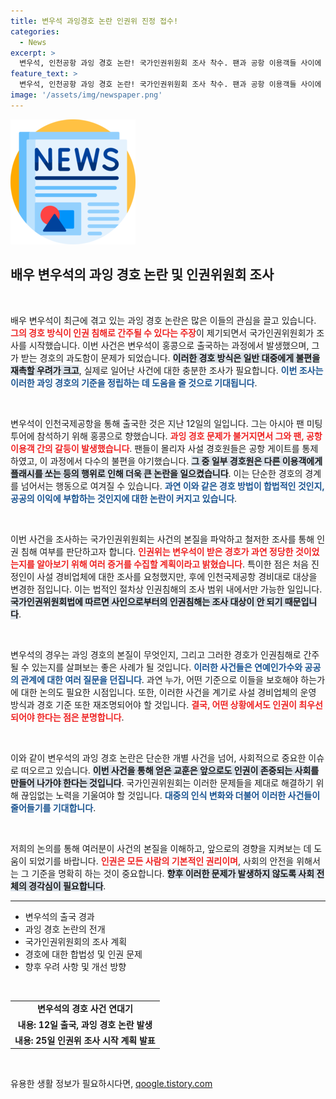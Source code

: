 ```yaml
---
title: 변우석 과잉경호 논란 인권위 진정 접수!
categories:
  - News
excerpt: >
  변우석, 인천공항 과잉 경호 논란! 국가인권위원회 조사 착수. 팬과 공항 이용객들 사이에 벌어진 충돌, 경비대는 어떤 역할을 했을까? 진정인의 질문에 답이 돌아올까?
feature_text: >
  변우석, 인천공항 과잉 경호 논란! 국가인권위원회 조사 착수. 팬과 공항 이용객들 사이에 벌어진 충돌, 경비대는 어떤 역할을 했을까? 진정인의 질문에 답이 돌아올까?
image: '/assets/img/newspaper.png'
---
```


<p><img src="/assets/img/newspaper.png" alt="kimp 속보" /></p>

<h2 data-ke-size="size26">배우 변우석의 과잉 경호 논란 및 인권위원회 조사</h2>

<p data-ke-size="size16">&nbsp;</p>

<p>배우 변우석이 최근에 겪고 있는 과잉 경호 논란은 많은 이들의 관심을 끌고 있습니다. <b><span style="color: #ee2323;">그의 경호 방식이 인권 침해로 간주될 수 있다는 주장</span></b>이 제기되면서 국가인권위원회가 조사를 시작했습니다. 이번 사건은 변우석이 홍콩으로 출국하는 과정에서 발생했으며, 그가 받는 경호의 과도함이 문제가 되었습니다. <b><span style="background-color: #21538527;">이러한 경호 방식은 일반 대중에게 불편을 재촉할 우려가 크고</span></b>, 실제로 일어난 사건에 대한 충분한 조사가 필요합니다. <b><span style="color: #1a5490;">이번 조사는 이러한 과잉 경호의 기준을 정립하는 데 도움을 줄 것으로 기대됩니다</span></b>.</p>

<p data-ke-size="size16">&nbsp;</p>

<p>변우석이 인천국제공항을 통해 출국한 것은 지난 12일의 일입니다. 그는 아시아 팬 미팅 투어에 참석하기 위해 홍콩으로 향했습니다. <b><span style="color: #ee2323;">과잉 경호 문제가 불거지면서 그와 팬, 공항 이용객 간의 갈등이 발생했습니다</span></b>. 팬들이 몰리자 사설 경호원들은 공항 게이트를 통제하였고, 이 과정에서 다수의 불편을 야기했습니다. <b><span style="background-color: #21538527;">그 중 일부 경호원은 다른 이용객에게 플래시를 쏘는 등의 행위로 인해 더욱 큰 논란을 일으켰습니다</span></b>. 이는 단순한 경호의 경계를 넘어서는 행동으로 여겨질 수 있습니다. <b><span style="color: #1a5490;">과연 이와 같은 경호 방법이 합법적인 것인지, 공공의 이익에 부합하는 것인지에 대한 논란이 커지고 있습니다</span></b>.</p>

<p data-ke-size="size16">&nbsp;</p>

<p>이번 사건을 조사하는 국가인권위원회는 사건의 본질을 파악하고 철저한 조사를 통해 인권 침해 여부를 판단하고자 합니다. <b><span style="color: #ee2323;">인권위는 변우석이 받은 경호가 과연 정당한 것이었는지를 알아보기 위해 여러 증거를 수집할 계획이라고 밝혔습니다</span></b>. 특이한 점은 처음 진정인이 사설 경비업체에 대한 조사를 요청했지만, 후에 인천국제공항 경비대로 대상을 변경한 점입니다. 이는 법적인 절차상 인권침해의 조사 범위 내에서만 가능한 일입니다. <b><span style="background-color: #21538527;">국가인권위원회법에 따르면 사인으로부터의 인권침해는 조사 대상이 안 되기 때문입니다</span></b>.</p>

<p data-ke-size="size16">&nbsp;</p>

<p>변우석의 경우는 과잉 경호의 본질이 무엇인지, 그리고 그러한 경호가 인권침해로 간주될 수 있는지를 살펴보는 좋은 사례가 될 것입니다. <b><span style="color: #1a5490;">이러한 사건들은 연예인가수와 공공의 관계에 대한 여러 질문을 던집니다</span></b>. 과연 누가, 어떤 기준으로 이들을 보호해야 하는가에 대한 논의도 필요한 시점입니다. 또한, 이러한 사건을 계기로 사설 경비업체의 운영 방식과 경호 기준 또한 재조명되어야 할 것입니다. <b><span style="color: #ee2323;">결국, 어떤 상황에서도 인권이 최우선되어야 한다는 점은 분명합니다</span></b>.</p>

<p data-ke-size="size16">&nbsp;</p>

<p>이와 같이 변우석의 과잉 경호 논란은 단순한 개별 사건을 넘어, 사회적으로 중요한 이슈로 떠오르고 있습니다. <b><span style="background-color: #21538527;">이번 사건을 통해 얻은 교훈은 앞으로도 인권이 존중되는 사회를 만들어 나가야 한다는 것입니다</span></b>. 국가인권위원회는 이러한 문제들을 제대로 해결하기 위해 끊임없는 노력을 기울여야 할 것입니다. <b><span style="color: #1a5490;">대중의 인식 변화와 더불어 이러한 사건들이 줄어들기를 기대합니다</span></b>. </p>

<p data-ke-size="size16">&nbsp;</p>

<p>저희의 논의를 통해 여러분이 사건의 본질을 이해하고, 앞으로의 경향을 지켜보는 데 도움이 되었기를 바랍니다. <b><span style="color: #ee2323;">인권은 모든 사람의 기본적인 권리이며</span></b>, 사회의 안전을 위해서는 그 기준을 명확히 하는 것이 중요합니다. <b><span style="background-color: #21538527;">향후 이러한 문제가 발생하지 않도록 사회 전체의 경각심이 필요합니다</span></b>. </p>

<hr>

<ul>
    <li>변우석의 출국 경과</li>
    <li>과잉 경호 논란의 전개</li>
    <li>국가인권위원회의 조사 계획</li>
    <li>경호에 대한 합법성 및 인권 문제</li>
    <li>향후 우려 사항 및 개선 방향</li>
</ul>

<p data-ke-size="size16">&nbsp;</p>

<table style="width: 100%;">
    <tr>
        <td style="text-align: center; height: 17px;"><b>변우석의 경호 사건 연대기</b></td>
    </tr>
    <tr>
        <td style="text-align: center; height: 17px;"><b>내용: 12일 출국, 과잉 경호 논란 발생</b></td>
    </tr>
    <tr>
        <td style="text-align: center; height: 17px;"><b>내용: 25일 인권위 조사 시작 계획 발표</b></td>
    </tr>
</table>

<p data-ke-size="size16">&nbsp;</p>
유용한 생활 정보가 필요하시다면, <a href="https://qoogle.tistory.com" rel="dofollow">qoogle.tistory.com</a>


